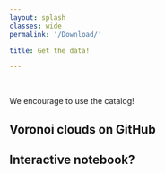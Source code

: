 ```yaml
---
layout: splash
classes: wide
permalink: '/Download/'

title: Get the data!

---
```


<br>

We encourage to use the catalog!

## Voronoi clouds on GitHub

## Interactive notebook?